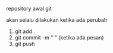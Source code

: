 repository awal git

akan selalu dilakukan ketika ada perubah
1. git add .
2. git commit -m " " (ketika ada pesan)
3. git push